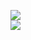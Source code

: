 [![](https://img.shields.io/badge/Made%20With-Github%20Spray-lightgrey.svg?style=for-the-badge&logo=github)](https://github.com/Annihil/github-spray#26513)  
[![](https://i.imgur.com/2DrTn0Z.gif)](https://github.com/Annihil/github-spray)